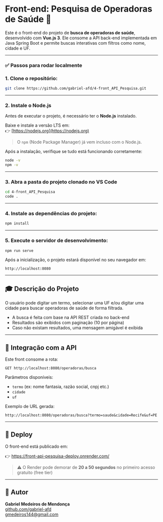 # Front-end: Pesquisa de Operadoras de Saúde 🚀

Este é o front-end do projeto de **busca de operadoras de saúde**, desenvolvido com **Vue.js 3**. Ele consome a API back-end implementada em Java Spring Boot e permite buscas interativas com filtros como nome, cidade e UF.

---

### ✅ Passos para rodar localmente
### 1. Clone o repositório:

```bash
git clone https://github.com/gabriel-afd/4-front_API_Pesquisa.git
```

---

### 2. Instale o Node.js

Antes de executar o projeto, é necessário ter o **Node.js** instalado.

Baixe e instale a versão LTS em:  
👉 [https://nodejs.org](https://nodejs.org)

> O `npm` (Node Package Manager) já vem incluso com o Node.js.

Após a instalação, verifique se tudo está funcionando corretamente:

```bash
node -v
npm -v
```

---

### 3. Abra a pasta do projeto clonado no VS Code

```bash
cd 4-front_API_Pesquisa
code .
```

---

### 4. Instale as dependências do projeto:

```bash
npm install
```

---

### 5. Execute o servidor de desenvolvimento:

```bash
npm run serve
```

Após a inicialização, o projeto estará disponível no seu navegador em:

```
http://localhost:8080
```


---


## 🎓 Descrição do Projeto

O usuário pode digitar um termo, selecionar uma UF e/ou digitar uma cidade para buscar operadoras de saúde de forma filtrada.

- A busca é feita com base na API REST criada no back-end
- Resultados são exibidos com paginação (10 por página)
- Caso não existam resultados, uma mensagem amigável é exibida

---

## 🔄 Integração com a API

Este front consome a rota:

```http
GET http://localhost:8080/operadoras/busca
```

Parâmetros disponíveis:
- `termo` (ex: nome fantasia, razão social, cnpj etc.)
- `cidade`
- `uf`

Exemplo de URL gerada:
```
http://localhost:8080/operadoras/busca?termo=saude&cidade=Recife&uf=PE
```

---

## 🚪 Deploy

O front-end está publicado em:

👉 https://front-api-pesquisa-deploy.onrender.com/

> ⚠️ O Render pode demorar de **20 a 50 segundos** no primeiro acesso gratuito (free tier)


---

## 👤 Autor

**Gabriel Medeiros de Mendonça**  
[github.com/gabriel-afd](https://github.com/gabriel-afd)  
gmedeiros144@gmail.com


